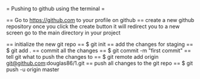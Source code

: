 
= Pushing to github using the terminal =

== Go to https://github.com to your profile on github ==
	create a new github repository
	once you click the create button
	it will redirect you to a new screen
	go to the main directory in your project

== initialize the new git repo ==
$ git init
== add the changes for staging ==
$ git add .
== commit all the changes ==
$ git commit -m "first commit"
== tell git what to push the changes to ==
$ git remote add origin git@github.com:douglas86/1.git
== push all changes to the git repo ==
$ git push -u origin master
